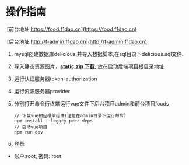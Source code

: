# 操作指南

​	[前台地址:https://food.f1dao.cn](https://food.f1dao.cn)

​	[后台地址:http://f-admin.f1dao.cn](http://f-admin.f1dao.cn)

1. mysql创建数据库delicious,并导入数据脚本,在sql目录下delicious.sql文件.

2. 导入静态资源图片，[**static.zip 下载**](https://gitee.com/undraw/delicious/releases/v3.0.0), 放在启动后端项目根目录地址

3. 运行认证服务器token-authorization

4. 运行资源服务器provider

5. 分别打开命令行终端运行vue文件下后台项目admin和前台项目foods

   ```npm
   // 下载vue相应框架组件(注意在admin目录下运行命令)
   npm install --legacy-peer-deps
   // 启动vue项目
   npm run dev
   ```

6. 登录

- 账户:root, 密码: root
  